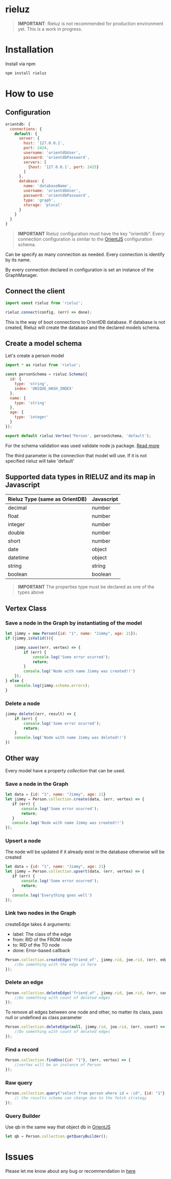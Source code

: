 # rieluz

> **IMPORTANT**: Rieluz is not recommended for production environment yet. This is a work in progress.

# Installation
Install via npm

```sh
npm install rieluz
```

# How to use

## Configuration
```js
orientdb: {
  connections: {
    default: {
      server: {
        host: '127.0.0.1',
        port: 2424,
        username: 'orientdbUser',
        password: 'orientdbPassword',
        servers: [
          {host: '127.0.0.1', port: 2425}
        ]
      },
      database: {
        name: 'databaseName',
        username: 'orientdbUser',
        password: 'orientdbPassword',
        type: 'graph',
        storage: 'plocal'
      }
    }
  }
}
```
> **IMPORTANT**
> Rieluz configuration must have the key "orientdb".
> Every connection configuration is similar to the [OrientJS](https://github.com/orientechnologies/orientjs) configuration schema.

Can be specify as many connection as needed. Every connection is identify by its name.

By every connection declared in configuration is set an instance of the GraphManager.


## Connect the client
```js
import const rieluz from 'rieluz';

rieluz.connect(config, (err) => done);

```
This is the way of boot connections to OrientDB database. If database is not created, Rieluz will create the database and the declared models schema.

## Create a model schema
Let's create a person model
```js
import * as rieluz from 'rieluz';

const personSchema = rieluz.Schema({
  id: {
    type: 'string',
    index: 'UNIQUE_HASH_INDEX'
  },
  name: {
    type: 'string'
  },
  age: {
    type: 'integer'
  }
});

export default rieluz.Vertex('Person', personSchema, 'default');
```
For the schema validation was used validate node js package. [Read more](https://www.npmjs.com/package/validate)

The third parameter is the connection that model will use. If it is not specified rieluz will take 'default'

## Supported data types in **RIELUZ** and its map in Javascript
| Rieluz Type (same as OrientDB)| Javascript|
| ----------------------------- | --------- |
| decimal                       | number    |
| float                         | number    |
| integer                       | number    |
| double                        | number    |
| short                         | number    |
| date                          | object    |
| datetime                      | object    |
| string                        | string    |
| boolean                       | boolean   |

> **IMPORTANT**
> The properties type must be declared as one of the types above

## Vertex Class

### Save a node in the Graph by instantiating of the model
```js
let jimmy = new Person({id: "1", name: "Jimmy", age: 21});
if (jimmy.isValid()){

    jimmy.save((err, vertex) => {
        if (err) {
            console.log('Some error ocurred');
            return;
        }    
        console.log('Node with name Jimmy was created!!')
    });
} else {
    console.log(jimmy.schema.errors);
}
```
### Delete a node
```js
jimmy.delete((err, result) => {
    if (err) {
        console.log('Some error ocurred');
        return;
    }    
    console.log('Node with name Jimmy was deleted!!')
})
```
## Other way
Every model have a property *collection* that can be used.
### Save a node in the Graph
```js
let data = {id: "1", name: "Jimmy", age: 21}
let jimmy = Person.collection.create(data, (err, vertex) => {
   if (err) {
       console.log('Some error ocurred');
       return;
   }    
   console.log('Node with name Jimmy was created!!')
});
```

### Upsert a node
The node will be updated if it already exist in the database otherwise will be created
```js
let data = {id: "1", name: "Jimmy", age: 21}
let jimmy = Person.collection.upsert(data, (err, vertex) => {
   if (err) {
       console.log('Some error ocurred');
       return;
   }    
   console.log('Everything goes well')
});
```

### Link two nodes in the Graph

createEdge takes 4 arguments: 
* label: The class of the edge
* from: RID of the FROM node
* to: RID of the TO node
* done: Error-based callback

```js
Person.collection.createEdge('friend_of', jimmy.rid, joe.rid, (err, edge) => {
    //Do something with the edge in here
});
```

### Delete an edge

```js
Person.collection.deleteEdge('friend_of', jimmy.rid, joe.rid, (err, count) => {
    //Do something with count of deleted edges
});
```
To remove all edges between one node and other, no matter its class, pass null or undefined as class parameter
```js
Person.collection.deleteEdge(null, jimmy.rid, joe.rid, (err, count) => {
    //Do something with count of deleted edges
});
```
### Find a record

```js
Person.collection.findOne({id: "1"}, (err, vertex) => {
    //vertex will be an instance of Person
});
```

### Raw query

```js
Person.collection.query("select from person where id = :id", {id: "1"}, (err, results) => {
    // the results schema can change due to the fetch strategy
});
```


### Query Builder
Use qb in the same way that object db in [OrientJS](https://github.com/orientechnologies/orientjs)
```js
let qb = Person.collection.getQueryBuilder();
```


# Issues
Please let me know about any bug or recommendation in [here](https://github.com/joelmcs6/rieluz/issues)